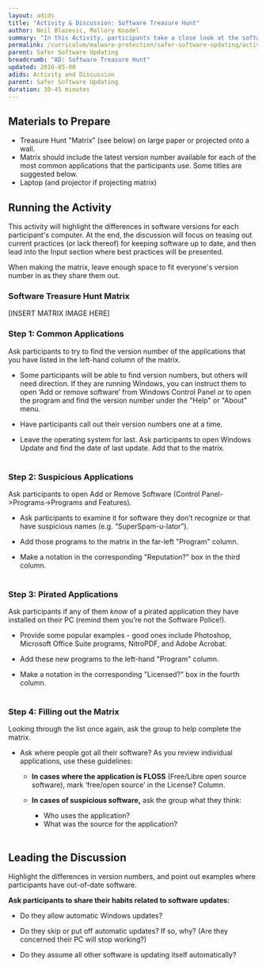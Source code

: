 ```yaml
---
layout: adids
title: "Activity & Discussion: Software Treasure Hunt"
author: Neil Blazevic, Mallory Knodel
summary: "In this Activity, participants take a close look at the software on their computer and answer key questions regarding each application’s safety and status. This then leads into a Discussion about key habits for safer management of existing software, and for downloading new software."
permalink: /curriculum/malware-protection/safer-software-updating/activity-discussion/software-treasure-hunt/
parent: Safer Software Updating
breadcrumb: "AD: Software Treasure Hunt"
updated: 2016-05-00
adids: Activity and Discussion
parent: Safer Software Updating
duration: 30-45 minutes
---
```


## Materials to Prepare ##

- Treasure Hunt "Matrix” (see below) on large paper or projected onto a wall.
- Matrix should include the latest version number available for each of the most common applications that the participants use. Some titles are suggested below.
- Laptop (and projector if projecting matrix)


## Running the Activity ##

This activity will highlight the differences in software versions for each participant's computer. At the end, the discussion will focus on teasing out current practices (or lack thereof) for keeping software up to date, and then lead into the Input section where best practices will be presented.

When making the matrix, leave enough space to fit everyone's version number in as they share them out.

### Software Treasure Hunt Matrix ###

[INSERT MATRIX IMAGE HERE]

### Step 1: Common Applications ###

Ask participants to try to find the version number of the applications that you have listed in the left-hand column of the matrix.

- Some participants will be able to find version numbers, but others will need direction. If they are running Windows, you can instruct them to open ‘Add or remove software’ from Windows Control Panel or to open the program and find the version number under the "Help" or "About" menu.

- Have participants call out their version numbers one at a time.

- Leave the operating system for last. Ask participants to open Windows Update and find the date of last update. Add that to the matrix.
<br><br>

### Step 2: Suspicious Applications ###

Ask participants to open Add or Remove Software (Control Panel->Programs->Programs and Features).

- Ask participants to examine it for software they don’t recognize or that have suspicious names (e.g. “SuperSpam-u-lator”).

- Add those programs to the matrix in the far-left "Program" column.

- Make a notation in the corresponding "Reputation?" box in the third column.
<br><br>

### Step 3: Pirated Applications ###

Ask participants if any of them *know* of a pirated application they have installed on their PC (remind them you’re not the Software Police!).

- Provide some popular examples - good ones include Photoshop, Microsoft Office Suite programs, NitroPDF, and Adobe Acrobat.

- Add these new programs to the left-hand "Program" column.

- Make a notation in the corresponding "Licensed?" box in the fourth column.
<br><br>

### Step 4: Filling out the Matrix ###

Looking through the list once again, ask the group to help complete the matrix.

- Ask where people got all their software? As you review individual applications, use these guidelines:
	- **In cases where the application is FLOSS** (Free/Libre open source software), mark ‘free/open source’ in the License? Column.

	- **In cases of suspicious software,** ask the group what they think:
		- Who uses the application?
		- What was the source for the application?
<br><br>


## Leading the Discussion ##

Highlight the differences in version numbers, and point out examples where participants have out-of-date software.

**Ask participants to share their habits related to software updates:**

- Do they allow automatic Windows updates?

- Do they skip or put off automatic updates? If so, why? (Are they concerned their PC will stop working?)

- Do they assume all other software is updating itself automatically?
